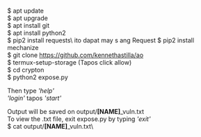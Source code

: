 			
$ apt update\
$ apt upgrade\
$ apt install git\
$ apt install python2\
$ pip2 install requests\  ito dapat may s ang Request
$ pip2 install mechanize\
$ git clone https://github.com/kennethastilla/ao \
$ termux-setup-storage (Tapos click allow)\
$ cd crypton\
$ python2 expose.py

Then type *'help'*\
*'login'* tapos *'start'*

Output will be saved on output/**[NAME]**_vuln.txt  
To view the .txt file, exit expose.py by typing *'exit'*\
$ cat output/**[NAME]**_vuln.txt\
